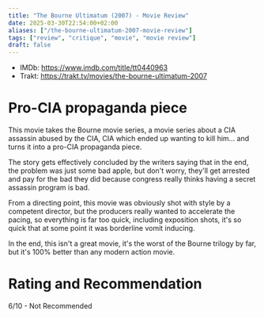 ```yaml
---
title: "The Bourne Ultimatum (2007) - Movie Review"
date: 2025-03-30T22:54:00+02:00
aliases: ["/the-bourne-ultimatum-2007-movie-review"]
tags: ["review", "critique", "movie", "movie review"]
draft: false
---
```


- IMDb: https://www.imdb.com/title/tt0440963
- Trakt: https://trakt.tv/movies/the-bourne-ultimatum-2007


# Pro-CIA propaganda piece

This movie takes the Bourne movie series, a movie series about a CIA assassin abused by the CIA, CIA which ended up wanting to kill him... and turns it into a pro-CIA propaganda piece.

The story gets effectively concluded by the writers saying that in the end, the problem was just some bad apple, but don't worry, they'll get arrested and pay for the bad they did because congress really thinks having a secret assassin program is bad.

From a directing point, this movie was obviously shot with style by a competent director, but the producers really wanted to accelerate the pacing, so everything is far too quick, including exposition shots, it's so quick that at some point it was borderline vomit inducing.

In the end, this isn't a great movie, it's the worst of the Bourne trilogy by far, but it's 100% better than any modern action movie.


# Rating and Recommendation

6/10 - Not Recommended
